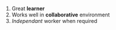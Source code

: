 1. Great **learner**
2. Works well in **collaborative** environment
3. *Independant* worker when required